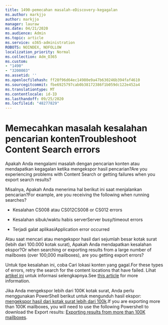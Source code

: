 ```yaml
---
title: 1490-pemecahan masalah-eDiscovery-kegagalan
ms.author: markjjo
author: markjjo
manager: lauraw
ms.date: 04/21/2020
ms.audience: Admin
ms.topic: article
ms.service: o365-administration
ROBOTS: NOINDEX, NOFOLLOW
localization_priority: Normal
ms.collection: Adm_O365
ms.custom:
- "1490"
- "3200003"
ms.assetid: ''
ms.openlocfilehash: ff28f96d64ec14980e9a47b630246b394faf4610
ms.sourcegitcommit: fbe6925797cab0b38172386f1b059dc122e452a4
ms.translationtype: MT
ms.contentlocale: id-ID
ms.lasthandoff: 09/25/2020
ms.locfileid: "48277829"
---
```

# <a name="troubleshoot-content-search-errors"></a><span data-ttu-id="3ac7a-102">Memecahkan masalah kesalahan pencarian konten</span><span class="sxs-lookup"><span data-stu-id="3ac7a-102">Troubleshoot Content Search errors</span></span>

<span data-ttu-id="3ac7a-103">Apakah Anda mengalami masalah dengan pencarian konten atau mendapatkan kegagalan ketika mengekspor hasil pencarian?</span><span class="sxs-lookup"><span data-stu-id="3ac7a-103">Are you experiencing problems with Content Search or getting failures when you export search results?</span></span>

<span data-ttu-id="3ac7a-104">Misalnya, Apakah Anda menerima hal berikut ini saat menjalankan pencarian?</span><span class="sxs-lookup"><span data-stu-id="3ac7a-104">For example, are you receiving the following when running searches?</span></span>

- <span data-ttu-id="3ac7a-105">Kesalahan CS008 atau CS012</span><span class="sxs-lookup"><span data-stu-id="3ac7a-105">CS008 or CS012 errors</span></span>

- <span data-ttu-id="3ac7a-106">Kesalahan sibuk/waktu habis server</span><span class="sxs-lookup"><span data-stu-id="3ac7a-106">Server busy/timeout errors</span></span>

- <span data-ttu-id="3ac7a-107">Terjadi galat aplikasi</span><span class="sxs-lookup"><span data-stu-id="3ac7a-107">Application error occurred</span></span>

<span data-ttu-id="3ac7a-108">Atau saat mencari atau mengekspor hasil dari sejumlah besar kotak surat (lebih dari 100.000 kotak surat), Apakah Anda mendapatkan kesalahan ekspor?</span><span class="sxs-lookup"><span data-stu-id="3ac7a-108">Or when searching or exporting results from a large number of mailboxes (over 100,000 mailboxes), are you getting export errors?</span></span>

<span data-ttu-id="3ac7a-109">Untuk tipe kesalahan ini, coba Cari lokasi konten yang gagal.</span><span class="sxs-lookup"><span data-stu-id="3ac7a-109">For these types of errors, retry the search for the content locations that have failed.</span></span> <span data-ttu-id="3ac7a-110">Lihat  [artikel ini](https://docs.microsoft.com/microsoft-365/compliance/retry-failed-content-search) untuk informasi selengkapnya.</span><span class="sxs-lookup"><span data-stu-id="3ac7a-110">See  [this article](https://docs.microsoft.com/microsoft-365/compliance/retry-failed-content-search) for more information.</span></span>

<span data-ttu-id="3ac7a-111">Jika Anda mengekspor lebih dari 100K kotak surat, Anda perlu menggunakan PowerShell berikut untuk mengunduh hasil ekspor:  [mengekspor hasil dari kotak surat lebih dari 100k](https://docs.microsoft.com/microsoft-365/compliance/export-search-results?view=o365-worldwide%23exporting-results-from-more-than-100000-mailboxes).</span><span class="sxs-lookup"><span data-stu-id="3ac7a-111">If you are exporting more than 100K mailboxes, you will need to use the following Powershell to download the Export results:  [Exporting results from more than 100K mailboxes](https://docs.microsoft.com/microsoft-365/compliance/export-search-results?view=o365-worldwide%23exporting-results-from-more-than-100000-mailboxes).</span></span>
